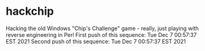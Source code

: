 # hackchip
Hacking the old Windows "Chip's Challenge" game - really, just playing with reverse engineering in Perl
First push of this sequence: Tue Dec  7 00:57:37 EST 2021
Second push of this sequence: Tue Dec  7 00:57:37 EST 2021
